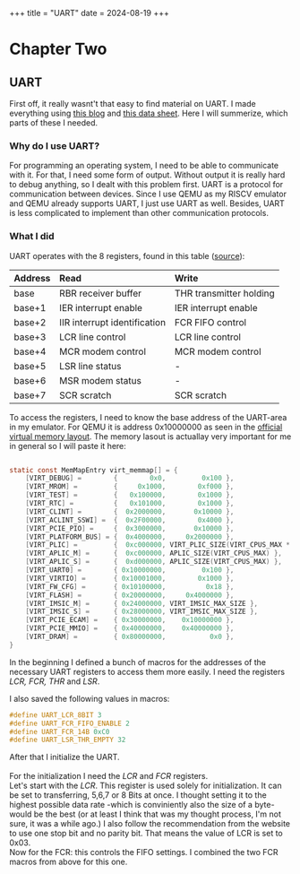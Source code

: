 +++
title = "UART"
date = 2024-08-19
+++

# Chapter Two

## UART


First off, it really wasnt't that easy to find material on UART. I made everything using [this blog](https://www.lammertbies.nl/comm/info/serial-uart) and [this data sheet](http://byterunner.com/16550.html). Here I will summerize, which parts of these I needed.

### Why do I use UART?
For programming an operating system, I need to be able to communicate with it. For that, I need some form of output. Without output it is really hard to debug anything, so I dealt with this problem first. UART is a protocol for communication between devices. Since I use QEMU as my RISCV emulator and QEMU already supports UART, I just use UART as well. Besides, UART is less complicated to implement than other communication protocols. 

### What I did
UART operates with the 8 registers, found in this table ([source](https://www.lammertbies.nl/comm/info/serial-uart)):

| Address   | Read     | Write      |
|:----------|:---------|:-----------|
| base | RBR receiver buffer | THR transmitter holding |
| base+1 | IER interrupt enable | IER interrupt enable |
| base+2 | IIR interrupt identification | FCR FIFO control |
| base+3 | LCR line control | LCR line control |
| base+4 | MCR modem control| MCR modem control |
| base+5 | LSR line status | - |
| base+6 | MSR modem status | - |
| base+7 | SCR scratch | SCR scratch |


To access the registers, I need to know the base address of the UART-area in my emulator. For QEMU it is address 0x10000000 as seen in the [official virtual memory layout](https://github.com/qemu/qemu/blob/master/hw/riscv/virt.c). The memory lasout is actuallay very important for me in general so I will paste it here:

```c

static const MemMapEntry virt_memmap[] = {
    [VIRT_DEBUG] =        {        0x0,         0x100 },
    [VIRT_MROM] =         {     0x1000,        0xf000 },
    [VIRT_TEST] =         {   0x100000,        0x1000 },
    [VIRT_RTC] =          {   0x101000,        0x1000 },
    [VIRT_CLINT] =        {  0x2000000,       0x10000 },
    [VIRT_ACLINT_SSWI] =  {  0x2F00000,        0x4000 },
    [VIRT_PCIE_PIO] =     {  0x3000000,       0x10000 },
    [VIRT_PLATFORM_BUS] = {  0x4000000,     0x2000000 },
    [VIRT_PLIC] =         {  0xc000000, VIRT_PLIC_SIZE(VIRT_CPUS_MAX * 2) },
    [VIRT_APLIC_M] =      {  0xc000000, APLIC_SIZE(VIRT_CPUS_MAX) },
    [VIRT_APLIC_S] =      {  0xd000000, APLIC_SIZE(VIRT_CPUS_MAX) },
    [VIRT_UART0] =        { 0x10000000,         0x100 },
    [VIRT_VIRTIO] =       { 0x10001000,        0x1000 },
    [VIRT_FW_CFG] =       { 0x10100000,          0x18 },
    [VIRT_FLASH] =        { 0x20000000,     0x4000000 },
    [VIRT_IMSIC_M] =      { 0x24000000, VIRT_IMSIC_MAX_SIZE },
    [VIRT_IMSIC_S] =      { 0x28000000, VIRT_IMSIC_MAX_SIZE },
    [VIRT_PCIE_ECAM] =    { 0x30000000,    0x10000000 },
    [VIRT_PCIE_MMIO] =    { 0x40000000,    0x40000000 },
    [VIRT_DRAM] =         { 0x80000000,           0x0 },
}
```

In the beginning I defined a bunch of macros for the addresses of the necessary UART registers to access them more easily. I need the registers *LCR, FCR, THR* and *LSR*.

I also saved the following values in macros:
```c
#define UART_LCR_8BIT 3
#define UART_FCR_FIFO_ENABLE 2
#define UART_FCR_14B 0xC0
#define UART_LSR_THR_EMPTY 32
```

After that I initialize the UART.\
\
For the initialization I need the *LCR* and *FCR* registers.\
Let's start with the *LCR*. This register is used solely for initialization. It can be set to transferring, 5,6,7 or 8 Bits at once. I thought setting it to the highest possible data rate -which is conviniently also the size of a byte- would be the best (or at least I think that was my thought process, I'm not sure, it was a while ago.) I also follow the recommendation from the website to use one stop bit and no parity bit. That means the value of LCR is set to 0x03.\
Now for the FCR: this controls the FIFO settings. I combined the two FCR macros from above for this one.



